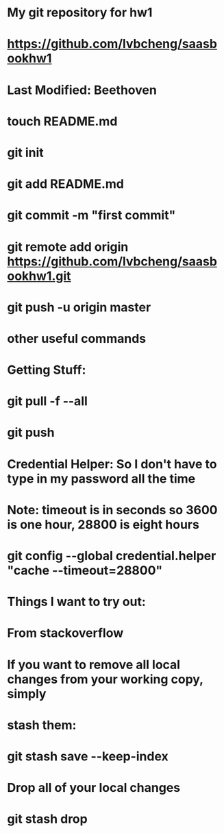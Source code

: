 # My git repository for hw1
# https://github.com/lvbcheng/saasbookhw1
#
# Last Modified: Beethoven
#
# touch README.md
# git init
# git add README.md
# git commit -m "first commit"
# git remote add origin https://github.com/lvbcheng/saasbookhw1.git
# git push -u origin master

# other useful commands
# Getting Stuff:
# git pull -f --all
# git push
#
# Credential Helper: So I don't have to type in my password all the time
# Note: timeout is in seconds so 3600 is one hour, 28800 is eight hours
# git config --global credential.helper "cache --timeout=28800"
#
# Things I want to try out:
# From stackoverflow
# If you want to remove all local changes from your working copy, simply
# stash them:
# git stash save --keep-index
# Drop all of your local changes
# git stash drop
